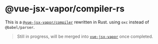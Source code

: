 # @vue-jsx-vapor/compiler-rs

This is a [`@vue-jsx-vapor/compiler`]((https://github.com/vuejs/vue-jsx-vapor/tree/main/packages/compiler)) rewritten in Rust. using `oxc` instead of `@babel/parser`.

> Still in progress, will be merged into [`vue-jsx-vapor`](https://github.com/vuejs/vue-jsx-vapor) once completed.
